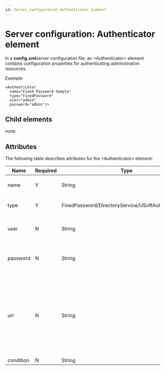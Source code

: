 ```yaml
---
id: Server_configuration_Authenticator_element
---
```


# Server configuration: Authenticator element

In a **config.xml**server configuration file, an \<Authenticator> element contains configuration properties for authenticating administration resources.

*Example*

```language-xml
<Authenticator 
  name="Fixed Password Sample" 
  type="FixedPassword" 
  user="admin" 
  password="admin"/>

```

## Child elements

none

## Attributes

The following table describes attributes for the \<Authenticator> element:

|**Name**|**Required**|**Type**|**Description**|
|--------|--------|--------|--------|
|name    |Y       |String  |The name of the authentication used for administration resources.|
|type    |Y       |FixedPassword/DirectoryService/USoftAuthorizervalues|Type of the authentication used for administration resources.|
|user    |N       |String  |The user name used for administration resources. NoteUsed only when type = "FixedPassword"|
|password|N       |String  |The password used for administration resources.NoteUsed only when type = "FixedPassword"|
|url     |N       |String  |LDAP (lightweight directory access protocol) connection string pointing to that directory service for type="DirectoryService"Rules Service that runs the USoft application to validate against, or a USoft application name that already has connections defined in the Applications section of Service Definer for type = "USoftAuthorizer"|
|condition|N       |String  |        |



 
